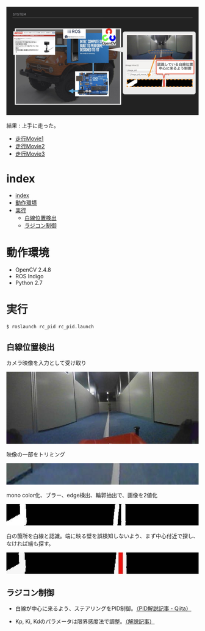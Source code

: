 ![All System image](https://raw.githubusercontent.com/DaaasukeMurata/rc_w_pid/images/system.jpg)

結果 : 上手に走った。

- [走行Movie1](https://drive.google.com/open?id=0B0mNEspU9cAiX093OWIxSTVVcDg)
- [走行Movie2](https://drive.google.com/open?id=0B0mNEspU9cAidE1nUGxNbDBiMGM)
- [走行Movie3](https://drive.google.com/open?id=0B0mNEspU9cAiT0c3R3pBVHZsMnM)


# index

<!-- TOC -->

- [index](#index)
- [動作環境](#動作環境)
- [実行](#実行)
    - [白線位置検出](#白線位置検出)
    - [ラジコン制御](#ラジコン制御)

<!-- /TOC -->


# 動作環境

- OpenCV 2.4.8
- ROS Indigo
- Python 2.7

# 実行

```
$ roslaunch rc_pid rc_pid.launch
```

## 白線位置検出

カメラ映像を入力として受け取り

![CAM img](https://raw.githubusercontent.com/DaaasukeMurata/rc_w_pid/images/cam_original.jpg)

映像の一部をトリミング

![CAM img](https://raw.githubusercontent.com/DaaasukeMurata/rc_w_pid/images/cam_process1.jpg)

mono color化、ブラー、edge検出、輪郭抽出で、画像を2値化

![CAM img](https://raw.githubusercontent.com/DaaasukeMurata/rc_w_pid/images/cam_process2.jpg)

白の箇所を白線と認識。端に映る壁を誤検知しないよう、まず中心付近で探し、なければ端も探す。

![CAM img](https://raw.githubusercontent.com/DaaasukeMurata/rc_w_pid/images/cam_process3.jpg)

## ラジコン制御

- 白線が中心に来るよう、ステアリングをPID制御。[（PID解説記事 - Qiita）](http://qiita.com/RyosukeH/items/9e5ce2ebdadd90e3db00)

- Kp, Ki, Kdのパラメータは限界感度法で調整。[（解説記事）](http://monoist.atmarkit.co.jp/mn/articles/1007/26/news083.html)

